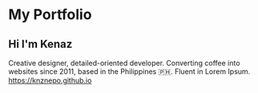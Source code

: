 # My Portfolio

## Hi I'm Kenaz
Creative designer, detailed-oriented developer. Converting coffee into websites since 2011, based in the Philippines 🇵🇭. Fluent in Lorem Ipsum.
https://knznepo.github.io
